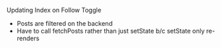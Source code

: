 Updating Index on Follow Toggle
* Posts are filtered on the backend
* Have to call fetchPosts rather than just setState b/c setState only re-renders
